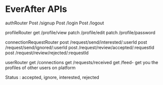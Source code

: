 # EverAfter APIs

authRouter
Post /signup
Post /login
Post /logout

profileRouter
get /profile/view
patch /profile/edit
patch /profile/password

connectionRequestRouter
post /request/send/interested/:userId
post /request/send/ignored/:userId
post /request/review/accepted/:requestId
post /request/review/rejected/:requestId

userRouter
get /connections
get /requests/received
get /feed- get you the profiles of other users on platform

Status : accepted, ignore, interested, rejected
